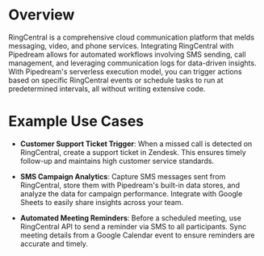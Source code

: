# Overview

RingCentral is a comprehensive cloud communication platform that melds messaging, video, and phone services. Integrating RingCentral with Pipedream allows for automated workflows involving SMS sending, call management, and leveraging communication logs for data-driven insights. With Pipedream's serverless execution model, you can trigger actions based on specific RingCentral events or schedule tasks to run at predetermined intervals, all without writing extensive code.

# Example Use Cases

- **Customer Support Ticket Trigger**: When a missed call is detected on RingCentral, create a support ticket in Zendesk. This ensures timely follow-up and maintains high customer service standards.

- **SMS Campaign Analytics**: Capture SMS messages sent from RingCentral, store them with Pipedream's built-in data stores, and analyze the data for campaign performance. Integrate with Google Sheets to easily share insights across your team.

- **Automated Meeting Reminders**: Before a scheduled meeting, use RingCentral API to send a reminder via SMS to all participants. Sync meeting details from a Google Calendar event to ensure reminders are accurate and timely.
